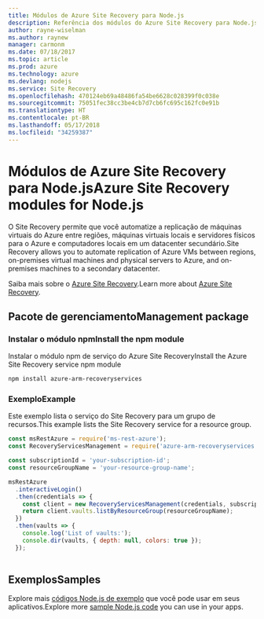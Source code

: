 ```yaml
---
title: Módulos de Azure Site Recovery para Node.js
description: Referência dos módulos do Azure Site Recovery para Node.js
author: rayne-wiselman
ms.author: raynew
manager: carmonm
ms.date: 07/18/2017
ms.topic: article
ms.prod: azure
ms.technology: azure
ms.devlang: nodejs
ms.service: Site Recovery
ms.openlocfilehash: 470124eb69a48486fa54be6628c028399f0c038e
ms.sourcegitcommit: 75051fec38cc3be4cb7d7cb6fc695c162fc0e91b
ms.translationtype: HT
ms.contentlocale: pt-BR
ms.lasthandoff: 05/17/2018
ms.locfileid: "34259387"
---
```

# <a name="azure-site-recovery-modules-for-nodejs"></a><span data-ttu-id="3109d-103">Módulos de Azure Site Recovery para Node.js</span><span class="sxs-lookup"><span data-stu-id="3109d-103">Azure Site Recovery modules for Node.js</span></span>

<span data-ttu-id="3109d-104">O Site Recovery permite que você automatize a replicação de máquinas virtuais do Azure entre regiões, máquinas virtuais locais e servidores físicos para o Azure e computadores locais em um datacenter secundário.</span><span class="sxs-lookup"><span data-stu-id="3109d-104">Site Recovery allows you to automate replication of Azure VMs between regions, on-premises virtual machines and physical servers to Azure, and on-premises machines to a secondary datacenter.</span></span>

<span data-ttu-id="3109d-105">Saiba mais sobre o [Azure Site Recovery](https://docs.microsoft.com/azure/site-recovery/site-recovery-overview).</span><span class="sxs-lookup"><span data-stu-id="3109d-105">Learn more about [Azure Site Recovery](https://docs.microsoft.com/azure/site-recovery/site-recovery-overview).</span></span>

## <a name="management-package"></a><span data-ttu-id="3109d-106">Pacote de gerenciamento</span><span class="sxs-lookup"><span data-stu-id="3109d-106">Management package</span></span>

### <a name="install-the-npm-module"></a><span data-ttu-id="3109d-107">Instalar o módulo npm</span><span class="sxs-lookup"><span data-stu-id="3109d-107">Install the npm module</span></span>

<span data-ttu-id="3109d-108">Instalar o módulo npm de serviço do Azure Site Recovery</span><span class="sxs-lookup"><span data-stu-id="3109d-108">Install the Azure Site Recovery service npm module</span></span>

```bash
npm install azure-arm-recoveryservices
```

### <a name="example"></a><span data-ttu-id="3109d-109">Exemplo</span><span class="sxs-lookup"><span data-stu-id="3109d-109">Example</span></span>

<span data-ttu-id="3109d-110">Este exemplo lista o serviço do Site Recovery para um grupo de recursos.</span><span class="sxs-lookup"><span data-stu-id="3109d-110">This example lists the Site Recovery service for a resource group.</span></span>

```javascript
const msRestAzure = require('ms-rest-azure');
const RecoveryServicesManagement = require('azure-arm-recoveryservices');

const subscriptionId = 'your-subscription-id';
const resourceGroupName = 'your-resource-group-name';

msRestAzure
  .interactiveLogin()
  .then(credentials => {
    const client = new RecoveryServicesManagement(credentials, subscriptionId);
    return client.vaults.listByResourceGroup(resourceGroupName);
  })
  .then(vaults => {
    console.log('List of vaults:');
    console.dir(vaults, { depth: null, colors: true });
  });
  
```

## <a name="samples"></a><span data-ttu-id="3109d-111">Exemplos</span><span class="sxs-lookup"><span data-stu-id="3109d-111">Samples</span></span>

<span data-ttu-id="3109d-112">Explore mais [códigos Node.js de exemplo](https://azure.microsoft.com/resources/samples/?platform=nodejs) que você pode usar em seus aplicativos.</span><span class="sxs-lookup"><span data-stu-id="3109d-112">Explore more [sample Node.js code](https://azure.microsoft.com/resources/samples/?platform=nodejs) you can use in your apps.</span></span>
